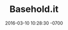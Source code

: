 ---
layout: post
title:  "Basehold.it"
date:   2016-03-10 10:28:30 -0700
category: tools
thumb-image: baseholdit.jpg
link: http://basehold.it/

---
